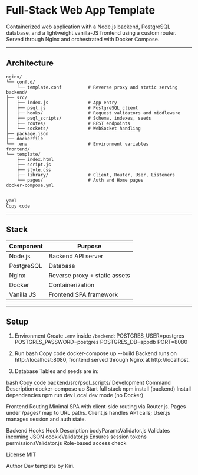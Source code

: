 # Full-Stack Web App Template

Containerized web application with a Node.js backend, PostgreSQL database, and a lightweight vanilla-JS frontend using a custom router. Served through Nginx and orchestrated with Docker Compose.

---

## Architecture

```text
nginx/
└── conf.d/
    └── template.conf          # Reverse proxy and static serving
backend/
├── src/
│   ├── index.js               # App entry
│   ├── psql.js                # PostgreSQL client
│   ├── hooks/                 # Request validators and middleware
│   ├── psql_scripts/          # Schema, indexes, seeds
│   ├── routes/                # REST endpoints
│   └── sockets/               # WebSocket handling
├── package.json
├── dockerfile
└── .env                       # Environment variables
frontend/
└── template/
    ├── index.html
    ├── script.js
    ├── style.css
    ├── library/               # Client, Router, User, Listeners
    └── pages/                 # Auth and Home pages
docker-compose.yml


yaml
Copy code

```
---

## Stack

| Component  | Purpose                  |
|-------------|--------------------------|
| Node.js     | Backend API server       |
| PostgreSQL  | Database                 |
| Nginx       | Reverse proxy + static assets |
| Docker      | Containerization         |
| Vanilla JS  | Frontend SPA framework   |

---

## Setup

1. Environment
Create `.env` inside `/backend`:
POSTGRES_USER=postgres
POSTGRES_PASSWORD=postgres
POSTGRES_DB=appdb
PORT=8080
2. Run
bash
Copy code
docker-compose up --build
Backend runs on http://localhost:8080, frontend served through Nginx at http://localhost.

3. Database
Tables and seeds are in:

bash
Copy code
backend/src/psql_scripts/
Development
Command	Description
docker-compose up	Start full stack
npm install (backend)	Install dependencies
npm run dev	Local dev mode (no Docker)

Frontend Routing
Minimal SPA with client-side routing via Router.js. Pages under /pages/ map to URL paths. Client.js handles API calls; User.js manages session and auth state.

Backend Hooks
Hook	Description
bodyParamsValidator.js	Validates incoming JSON
cookieValidator.js	Ensures session tokens
permissionsValidator.js	Role-based access check

License
MIT

Author
Dev template by Kiri.